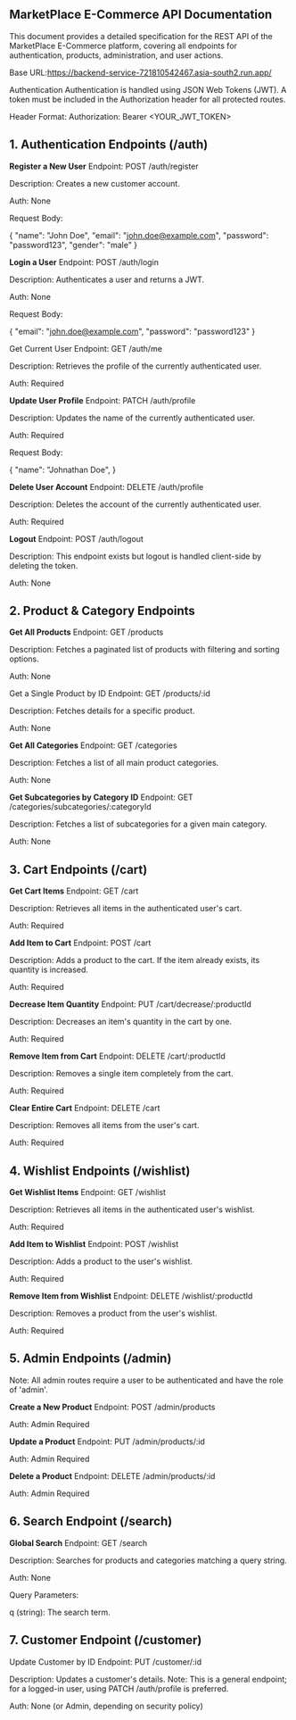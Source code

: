 ## MarketPlace E-Commerce API Documentation
This document provides a detailed specification for the REST API of the MarketPlace E-Commerce platform, covering all endpoints for authentication, products, administration, and user actions.

Base URL:https://backend-service-721810542467.asia-south2.run.app/

Authentication
Authentication is handled using JSON Web Tokens (JWT). A token must be included in the Authorization header for all protected routes.

Header Format: Authorization: Bearer <YOUR_JWT_TOKEN>

## 1. Authentication Endpoints (/auth)
**Register a New User**
Endpoint: POST /auth/register

Description: Creates a new customer account.

Auth: None

Request Body:

{
  "name": "John Doe",
  "email": "john.doe@example.com",
  "password": "password123",
  "gender": "male"
}

**Login a User**
Endpoint: POST /auth/login

Description: Authenticates a user and returns a JWT.

Auth: None

Request Body:

{
  "email": "john.doe@example.com",
  "password": "password123"
}

Get Current User
Endpoint: GET /auth/me

Description: Retrieves the profile of the currently authenticated user.

Auth: Required

**Update User Profile**
Endpoint: PATCH /auth/profile

Description: Updates the name of the currently authenticated user.

Auth: Required

Request Body:

{
  "name": "Johnathan Doe",
}

**Delete User Account**
Endpoint: DELETE /auth/profile

Description: Deletes the account of the currently authenticated user.

Auth: Required

**Logout**
Endpoint: POST /auth/logout

Description: This endpoint exists but logout is handled client-side by deleting the token.

Auth: None

## 2. Product & Category Endpoints
**Get All Products**
Endpoint: GET /products

Description: Fetches a paginated list of products with filtering and sorting options.

Auth: None

Get a Single Product by ID
Endpoint: GET /products/:id

Description: Fetches details for a specific product.

Auth: None

**Get All Categories**
Endpoint: GET /categories

Description: Fetches a list of all main product categories.

Auth: None

**Get Subcategories by Category ID**
Endpoint: GET /categories/subcategories/:categoryId

Description: Fetches a list of subcategories for a given main category.

Auth: None

## 3. Cart Endpoints (/cart)
**Get Cart Items**
Endpoint: GET /cart

Description: Retrieves all items in the authenticated user's cart.

Auth: Required

**Add Item to Cart**
Endpoint: POST /cart

Description: Adds a product to the cart. If the item already exists, its quantity is increased.

Auth: Required

**Decrease Item Quantity**
Endpoint: PUT /cart/decrease/:productId

Description: Decreases an item's quantity in the cart by one.

Auth: Required

**Remove Item from Cart**
Endpoint: DELETE /cart/:productId

Description: Removes a single item completely from the cart.

Auth: Required

**Clear Entire Cart**
Endpoint: DELETE /cart

Description: Removes all items from the user's cart.

Auth: Required

## 4. Wishlist Endpoints (/wishlist)
**Get Wishlist Items**
Endpoint: GET /wishlist

Description: Retrieves all items in the authenticated user's wishlist.

Auth: Required

**Add Item to Wishlist**
Endpoint: POST /wishlist

Description: Adds a product to the user's wishlist.

Auth: Required

**Remove Item from Wishlist**
Endpoint: DELETE /wishlist/:productId

Description: Removes a product from the user's wishlist.

Auth: Required

## 5. Admin Endpoints (/admin)
Note: All admin routes require a user to be authenticated and have the role of 'admin'.

**Create a New Product**
Endpoint: POST /admin/products

Auth: Admin Required

**Update a Product**
Endpoint: PUT /admin/products/:id

Auth: Admin Required

**Delete a Product**
Endpoint: DELETE /admin/products/:id

Auth: Admin Required

## 6. Search Endpoint (/search)
**Global Search**
Endpoint: GET /search

Description: Searches for products and categories matching a query string.

Auth: None

Query Parameters:

q (string): The search term.

## 7. Customer Endpoint (/customer)
Update Customer by ID
Endpoint: PUT /customer/:id

Description: Updates a customer's details. Note: This is a general endpoint; for a logged-in user, using PATCH /auth/profile is preferred.

Auth: None (or Admin, depending on security policy)
